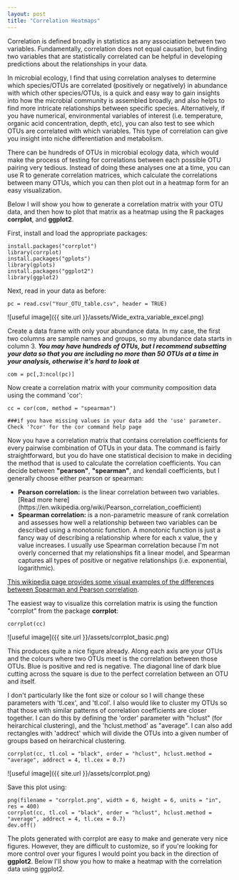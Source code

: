 ```yaml
---
layout: post
title: "Correlation Heatmaps"
---
```



Correlation is defined broadly in statistics as any association between two variables. Fundamentally, correlation does not equal causation, but finding two variables that are statistically correlated can be helpful in developing predictions about the relationships in your data.  

In microbial ecology, I find that using correlation analyses to determine which species/OTUs are correlated (positively or negatively) in abundance with which other species/OTUs, is a quick and easy way to gain insights into how the microbial community is assembled broadly, and also helps to find more intricate relationships between specific species.  Alternatively, if you have numerical, environmental variables of interest (i.e. temperature, organic acid concentration, depth, etc), you can also test to see which OTUs are correlated with which variables. This type of correlation can give you insight into niche differentiation and metabolism. 

There can be hundreds of OTUs in microbial ecology data, which would make the process of testing for correlations between each possible OTU pairing very tedious. Instead of doing these analyses one at a time, you can use R to generate correlation matrices, which calculate the correlations between many OTUs, which you can then plot out in a heatmap form for an easy visualization.    

Below I will show you how to generate a correlation matrix with your OTU data, and then how to plot that matrix as a heatmap using the R packages <b>corrplot</b>, and <b>ggplot2</b>. 

First, install and load the appropriate packages:

```
install.packages("corrplot")
library(corrplot)
install.packages("gplots")
library(gplots)
install.packages("ggplot2")
library(ggplot2)
```

Next, read in your data as before:  
```
pc = read.csv("Your_OTU_table.csv", header = TRUE)
```

![useful image]({{ site.url }}/assets/Wide_extra_variable_excel.png)

Create a data frame with only your abundance data. In my case, the first two columns are sample names and groups, so my abundance data starts in column 3. <b><i>You may have hundreds of OTUs, but I recommend subsetting your data so that you are including no more than 50 OTUs at a time in your analysis, otherwise it's hard to look at</i></b> 

```
com = pc[,3:ncol(pc)]
```

Now create a correlation matrix with your community composition data using the command 'cor': 

```
cc = cor(com, method = "spearman")

###if you have missing values in your data add the 'use' parameter. Check '?cor' for the cor command help page

```

Now you have a correlation matrix that contains correlation coefficients for every pairwise combination of OTUs in your data. The command is fairly straightforward, but you do have one statistical decision to make in deciding the method that is used to calculate the correlation coefficients. You can decide between <b>"pearson"</b>, <b>"spearman"</b>, and kendall coefficients, but I generally choose either pearson or spearman: 
<ul>
  <li><b>Pearson correlation:</b> is the linear correlation between two variables. [Read more here](https://en.wikipedia.org/wiki/Pearson_correlation_coefficient) </li>
  <li><b>Spearman correlation:</b> is a non-parametric measure of rank correlation and assesses how well a relationship between two variables can be described using a monotonic function. A monotonic function is just a fancy way of describing a relationship where for each x value, the y value increases. I usually use Spearman correlation because I'm not overly concerned that my relationships fit a linear model, and Spearman captures all types of positive or negative relationships (i.e. exponential, logarithmic).</li>
    </ul>
    
 [This wikipedia page provides some visual examples of the differences between Spearman and Pearson correlation](https://en.wikipedia.org/wiki/Spearman%27s_rank_correlation_coefficient). 


The easiest way to visualize this correlation matrix is using the function "corrplot" from the package <b>corrplot</b>:

```
corrplot(cc)
```

![useful image]({{ site.url }}/assets/corrplot_basic.png)

This produces quite a nice figure already. Along each axis are your OTUs and the colours where two OTUs meet is the correlation between those OTUs. Blue is positive and red is negative.  The diagonal line of dark blue cutting across the square is due to the perfect correlation between an OTU and itself. 

I don't particularly like the font size or colour so I will change these parameters with 'tl.cex', and 'tl.col'. I also would like to cluster my OTUs so that those with similar patterns of correlation coefficients are closer together.  I can do this by defining the 'order' parameter with "hclust" (for heirarchical clustering), and the 'hclust.method' as "average".  I can also add rectangles with 'addrect' which will divide the OTUs into a given number of groups based on heirarchical clustering.    


```
corrplot(cc, tl.col = "black", order = "hclust", hclust.method = "average", addrect = 4, tl.cex = 0.7)
```

![useful image]({{ site.url }}/assets/corrplot.png)


Save this plot using: 

```
png(filename = "corrplot.png", width = 6, height = 6, units = "in", res = 400)
corrplot(cc, tl.col = "black", order = "hclust", hclust.method = "average", addrect = 4, tl.cex = 0.7)
dev.off()
```

The plots generated with corrplot are easy to make and generate very nice figures. However, they are difficult to customize, so if you're looking for more control over your figures I would point you back in the direction of <b>ggplot2</b>. Below I'll show you how to make a heatmap with the correlation data using ggplot2.  

